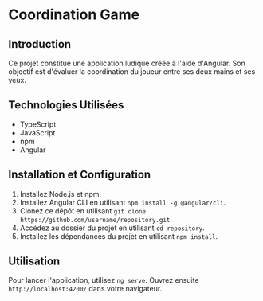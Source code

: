 # Coordination Game

## Introduction

Ce projet constitue une application ludique créée à l'aide d'Angular. Son objectif est d'évaluer la coordination du joueur entre ses deux mains et ses yeux.

## Technologies Utilisées

- TypeScript
- JavaScript
- npm
- Angular

## Installation et Configuration

1. Installez Node.js et npm.
2. Installez Angular CLI en utilisant `npm install -g @angular/cli`.
3. Clonez ce dépôt en utilisant `git clone https://github.com/username/repository.git`.
4. Accédez au dossier du projet en utilisant `cd repository`.
5. Installez les dépendances du projet en utilisant `npm install`.

## Utilisation

Pour lancer l'application, utilisez `ng serve`. Ouvrez ensuite `http://localhost:4200/` dans votre navigateur.
